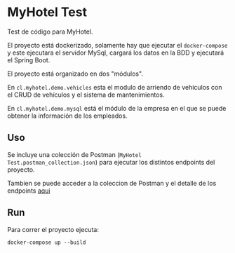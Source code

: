 # MyHotel Test
Test de código para MyHotel.

El proyecto está dockerizado, solamente hay que ejecutar el `docker-compose` y este ejecutara el servidor MySql, cargará los datos en la BDD y ejecutará el Spring Boot.

El proyecto está organizado en dos "módulos".

En `cl.myhotel.demo.vehicles` esta el modulo de arriendo de vehiculos con el CRUD de vehículos y el sistema de mantenimientos.

En `cl.myhotel.demo.mysql` está el módulo de la empresa en el que se puede obtener la información de los empleados.

## Uso
Se incluye una colección de Postman (`MyHotel Test.postman_collection.json`) para ejecutar los distintos endpoints del proyecto.

Tambien se puede acceder a la coleccion de Postman y el detalle de los endpoints [aqui](https://documenter.getpostman.com/view/4507942/2s93CKPuXj)


## Run
Para correr el proyecto ejecuta:

`docker-compose up --build`
